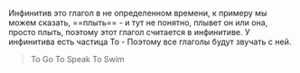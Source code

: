 Инфинитив это глагол в не определенном времени, к примеру мы можем сказать, ==плыть== - и тут не понятно, плывет он или она, просто плыть, поэтому этот глагол считается в инфинитиве.
У инфинитива есть частица To - Поэтому все глаголы будут звучать с ней. 

> To Go
> To Speak
> To Swim
